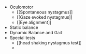 - Oculomotor
	- [[Spontaneous nystagmus]]
	- [[Gaze evoked nystagmus]]
	- [[Eye alignment]]
- Static balance
- Dynamic Balance and Gait
- Special tests
	- [[head shaking nystagmus test]]
	-